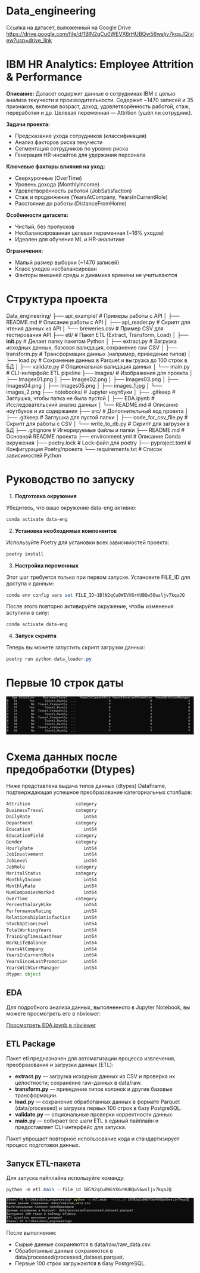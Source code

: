 # Data_engineering
Ссылка на датасет, выложенный на Google Drive https://drive.google.com/file/d/1BlN2qCu0WEVX6rHUBQw56wsljv7kqaJQ/view?usp=drive_link

# IBM HR Analytics: Employee Attrition & Performance

**Описание:**
Датасет содержит данные о сотрудниках IBM с целью анализа текучести и производительности. Содержит ~1470 записей и 35 признаков, включая возраст, доход, удовлетворённость работой, стаж, переработки и др. Целевая переменная — Attrition (ушёл ли сотрудник).

**Задачи проекта:**

- Предсказание ухода сотрудников (классификация)
- Анализ факторов риска текучести
- Сегментация сотрудников по уровню риска
- Генерация HR-инсайтов для удержания персонала

**Ключевые факторы влияния на уход:**

- Сверхурочные (OverTime)
- Уровень дохода (MonthlyIncome)
- Удовлетворённость работой (JobSatisfaction)
- Стаж и продвижение (YearsAtCompany, YearsInCurrentRole)
- Расстояние до работы (DistanceFromHome)

**Особенности датасета:**

- Чистый, без пропусков
- Несбалансированная целевая переменная (~16% уходов)
- Идеален для обучения ML и HR-аналитике

**Ограничения:**

- Малый размер выборки (~1470 записей)
- Класс уходов несбалансирован
- Факторы внешней среды и динамика времени не учитываются

# Структура проекта
Data_engineering/
├── api_example/                   # Примеры работы с API
│   ├── README.md                  # Описание работы с API
│   ├── api_reader.py              # Скрипт для чтения данных из API
│   └── breweries.csv              # Пример CSV для тестирования API
├── etl/                           # Пакет ETL (Extract, Transform, Load)
│   ├── __init__.py                # Делает папку пакетом Python
│   ├── extract.py                 # Загрузка исходных данных, базовая валидация, сохранение raw CSV
│   ├── transform.py               # Трансформации данных (например, приведение типов)
│   ├── load.py                    # Сохранение данных в Parquet и выгрузка до 100 строк в БД
│   ├── validate.py                # Опциональная валидация данных
│   └── main.py                    # CLI-интерфейс ETL pipeline
├── images/                        # Изображения для проекта
│   ├── Images01.png
│   ├── Images02.png
│   ├── Images03.png
│   ├── Images04.png
│   ├── Images05.png
│   ├── images_1.jpg
│   └── images_2.png
├── notebooks/                     # Jupyter ноутбуки
│   ├── .gitkeep                   # Заглушка, чтобы папка не была пустой
│   ├── EDA.ipynb                  # Исследовательский анализ данных
│   └── README.md                  # Описание ноутбуков и их содержания
├── src/                           # Дополнительный код проекта
│   ├── .gitkeep                   # Заглушка для пустой папки
│   ├── code_for_csv_file.py       # Скрипт для работы с CSV
│   └── write_to_db.py             # Скрипт для загрузки в БД
├── .gitignore                     # Игнорируемые файлы и папки 
├── README.md                      # Основной README проекта
├── environment.yml                # Описание Conda окружения
├── poetry.lock                    # Lock-файл для poetry
├── pyproject.toml                 # Конфигурация Poetry/проекта
└── requirements.txt               # Список зависимостей Python 

# Руководство по запуску
1. **Подготовка окружения**

Убедитесь, что ваше окружение data-eng активно:
```powershell
conda activate data-eng
```
2. **Установка необходимых компонентов**

Используйте Poetry для установки всех зависимостей проекта:
```powershell 
poetry install
```
3. **Настройка переменных**

Этот шаг требуется только при первом запуске.
Установите FILE_ID для доступа к данным:
```powershell 
conda env config vars set FILE_ID=1BlN2qCu0WEVX6rHUBQw56wsljv7kqaJQ
```
После этого повторно активируйте окружение, чтобы изменения вступили в силу:
```powershell
conda activate data-eng
```
4. **Запуск скрипта**

Теперь вы можете запустить скрипт загрузки данных:
```powershell
poetry run python data_loader.py
```
# Первые 10 строк даты

![Dataset head](images/images_1.jpg)

# Схема данных после предобработки (Dtypes)

Ниже представлена выдача типов данных (dtypes) DataFrame, подтверждающая успешное преобразование категориальных столбцов:

```python
Attrition                 category
BusinessTravel            category
DailyRate                    int64
Department                category
Education                    int64
EducationField            category
Gender                    category
HourlyRate                   int64
JobInvolvement               int64
JobLevel                     int64
JobRole                   category
MaritalStatus             category
MonthlyIncome                int64
MonthlyRate                  int64
NumCompaniesWorked           int64
OverTime                  category
PercentSalaryHike            int64
PerformanceRating            int64
RelationshipSatisfaction     int64
StockOptionLevel             int64
TotalWorkingYears            int64
TrainingTimesLastYear        int64
WorkLifeBalance              int64
YearsAtCompany               int64
YearsInCurrentRole           int64
YearsSinceLastPromotion      int64
YearsWithCurrManager         int64
dtype: object
```

## EDA

Для подробного анализа данных, выполненного в Jupyter Notebook, вы можете просмотреть его в nbviewer:

[Просмотреть EDA.ipynb в nbviewer](https://nbviewer.org/github/Efimova26/Data_engineering/blob/main/notebooks/EDA.ipynb)

## ETL Package

Пакет etl предназначен для автоматизации процесса извлечения, преобразования и загрузки данных (ETL):

- **extract.py** — загрузка исходных данных из CSV и проверка их целостности; сохранение raw-данных в data/raw.
- **transform.py** — приведение типов колонок и другие базовые трансформации.
- **load.py** — сохранение обработанных данных в формате Parquet (data/processed) и загрузка первых 100 строк в базу PostgreSQL.
- **validate.py** — опциональные проверки корректности данных.
- **main.py** — собирает все шаги ETL в единый пайплайн и предоставляет CLI-интерфейс для запуска.

Пакет упрощает повторное использование кода и стандартизирует процесс подготовки данных.

## Запуск ETL-пакета

Для запуска пайплайна используйте команду:
```powershell
python -m etl.main --file_id 1BlN2qCu0WEVX6rHUBQw56wsljv7kqaJQ
```

![Описание изображения](images/Images001.png)

После выполнения:

- Сырые данные сохраняются в data/raw/raw_data.csv.
- Обработанные данные сохраняются в data/processed/processed_dataset.parquet.
- Первые 100 строк загружаются в базу PostgreSQL.
